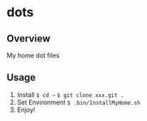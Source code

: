 dots
===========


Overview
---------

My home dot files


Usage
---------

1. Install
`$ cd ~`
`$ git clone xxx.git .`
3. Set Environment
`$ .bin/InstallMyHome.sh`
4. Enjoy!

